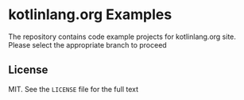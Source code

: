 # kotlinlang.org Examples

The repository contains code example projects for kotlinlang.org site.
Please select the appropriate branch to proceed

## License
MIT. See the `LICENSE` file for the full text

